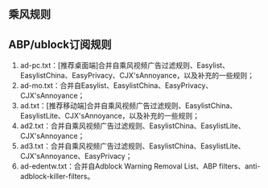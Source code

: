 ## 乘风规则
## ABP/ublock订阅规则
1. ad-pc.txt：[推荐桌面端]合并自乘风视频广告过滤规则、Easylist、EasylistChina、EasyPrivacy、CJX'sAnnoyance，以及补充的一些规则；
1. ad-mo.txt：合并自Easylist、EasylistChina、EasyPrivacy、CJX'sAnnoyance；
3. ad.txt：[推荐移动端]合并自乘风视频广告过滤规则、EasylistChina、EasylistLite、CJX'sAnnoyance，以及补充的一些规则；
4. ad2.txt：合并自乘风视频广告过滤规则、EasylistChina、EasylistLite、CJX'sAnnoyance；
5. ad3.txt：合并自乘风视频广告过滤规则、EasylistChina、EasylistLite、CJX'sAnnoyance、EasyPrivacy；
6. ad-edentw.txt：合并自Adblock Warning Removal List、ABP filters、anti-adblock-killer-filters。

